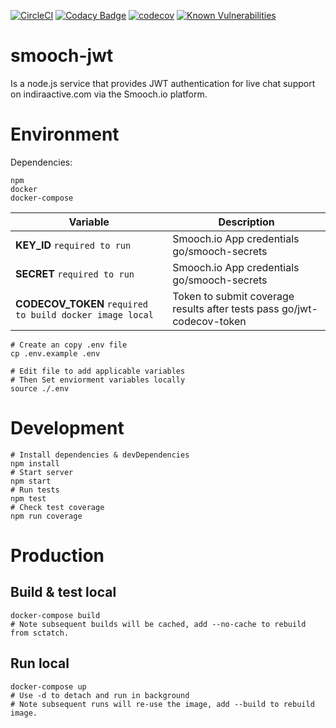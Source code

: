 [![CircleCI](https://circleci.com/gh/indira-active/smooch-jwt.svg?style=svg&circle-token=9ffe33b2fb5be376d47bcd0bd914a84e11c3ef3d)](https://circleci.com/gh/indira-active/smooch-jwt)
[![Codacy Badge](https://api.codacy.com/project/badge/Grade/b255419a3acc43f1aafb5f0bf2c8a94f)](https://www.codacy.com?utm_source=github.com&amp;utm_medium=referral&amp;utm_content=indira-active/smooch-jwt&amp;utm_campaign=Badge_Grade)
[![codecov](https://codecov.io/gh/indira-active/smooch-jwt/branch/master/graph/badge.svg?token=08UPViGYsf)](https://codecov.io/gh/indira-active/smooch-jwt)
[![Known Vulnerabilities](https://snyk.io/test/github/indira-active/smooch-jwt/badge.svg)](https://snyk.io/test/github/indira-active/smooch-jwt)

# smooch-jwt
Is a node.js service that provides JWT authentication for live chat support on indiraactive.com via the Smooch.io platform.

# Environment
Dependencies:  

    npm
    docker
    docker-compose  

| Variable                | Description |
|-------------------------|-------------|
| **KEY_ID** `required to run` | Smooch.io App credentials go/smooch-secrets |
| **SECRET** `required to run` | Smooch.io App credentials go/smooch-secrets |
| **CODECOV_TOKEN** `required to build docker image local` | Token to submit coverage results after tests pass go/jwt-codecov-token |

    # Create an copy .env file
    cp .env.example .env

    # Edit file to add applicable variables
    # Then Set enviorment variables locally
    source ./.env


# Development
    # Install dependencies & devDependencies
    npm install
    # Start server
    npm start
    # Run tests
    npm test
    # Check test coverage
    npm run coverage


# Production
## Build & test local
    docker-compose build
    # Note subsequent builds will be cached, add --no-cache to rebuild from sctatch.


## Run local
    docker-compose up 
    # Use -d to detach and run in background
    # Note subsequent runs will re-use the image, add --build to rebuild image. 
    
